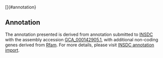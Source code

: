 []{#annotation}

Annotation
----------

The annotation presented is derived from annotation submitted to
[INSDC](http://www.insdc.org) with the assembly accession
[GCA\_000142905.1](http://www.ebi.ac.uk/ena/data/view/GCA_000142905.1),
with additional non-coding genes derived from
[Rfam](http://rfam.xfam.org/). For more details, please visit [INSDC
annotation
import](http://ensemblgenomes.org/info/data/insdc_annotation).
